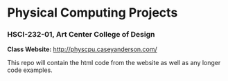 # Physical Computing Projects
### HSCI-232-01, Art Center College of Design

**Class Website:** http://physcpu.caseyanderson.com/

This repo will contain the html code from the website as well as any longer code examples.
